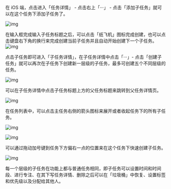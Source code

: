 在 iOS 端，点击进入「任务详情」 - 点击右上「···」 - 点击「添加子任务」就可以在这个任务下添加子任务了。

![img](https://lh5.googleusercontent.com/XgbRAVakJWKLHGlDvfcT9i2DmOLbITyqHsZh88_oTawWKe3-L1njYGt0WunZUtTZsI6egh7acW4brvroDh4oogHm9CLIts0TlY1C6OIdShVj9XKOjYO2Ksp1FAuMg91M2VUP1AGp)

在输入框完成输入子任务标题之后，可以点击「纸飞机」图标完成创建，也可以点击键盘右下角的换行来完成创建当前子任务并且自动开始创建下一个子任务。![img](https://lh5.googleusercontent.com/sNhqdhhy00y5GFQ87jj9J7i-MLf6zTYIIahB-aqJgD8V4funlgKD2qYlUYhrcWOUAD1KCDZcpcw3ajZ7dZZWsfnq-bSYEqL_x1tyu9AZD5k8kMfvq3-UVOKGRvTCD-tMQ3S-59y5)

点击子任务即可进入「子任务详情」，在子任务详情中点击「···」- 点击「创建子任务」就可以再次在子任务下创建新一层级的子任务，最多可创建五个不同层级的任务。

![img](https://lh5.googleusercontent.com/u8QjYWUYRGTPYtTuY5XzWEdkNpKX0xn603RfMNzi9dA9PdLCYVvSgB0B02R2CZfGcNn2xcGU11-Ox6yXme9iTHAgyuHaH4tqyJPkD07k4DxOwMWZsdTT1Gyjik9oyvWZeAmS9TLx)

可以在子任务详情中点击子任务标题上方的父任务标题来跳转到父任务详情页。

![img](https://lh3.googleusercontent.com/cK-LC0IcwNXBIXWdUXqFtH6p-0z9dAasz1NJPror8qPlDnAWunyAkY86j9RNvfmU1_wSesicid1ND718b7rmwFdSvHSVqenNZBExdwTRSVqAgVAzvNrOFLzk70eUfj-xe9ERJEmV)

在任务列表中，可以点击主任务右侧的箭头图标来展开或者收起任务下的所有子任务。

![img](https://lh4.googleusercontent.com/NOspfj65YMLT4OFfZNHNmthodGOXJoNMczUU0QNyPybsr5OjOP6vqW1xL-TcIR0xCRklZKMHWwJh91Vh5166K1TDDDS3ZNgYv7hbos4WThpCF8Bu1SUHvpUjM_Ro5vMlsL150RkL)

![img](https://lh5.googleusercontent.com/aeEmueinCFQiXIynwe5GF9150nl2PGXaM23icKs66jvTuOO1aBA53KrGKuxLviqWbwMWFHOH-a8pQY1IOS18-CkDLabIYbWIe5JInW_zyaZh-JWAWdT6sFXdubTU1dQqP1Tr-ubq)

可以通过拖动加号键到任务下方偏右一点的位置来在这个任务下快速创建子任务。

![img](https://lh4.googleusercontent.com/l78JOqOlt1qOvBQV61cxpRxmhcMMWiobHwQ3WTO0W8WHyOVsm6rgragK36DzQh65Jd6Zz-3Y45mAaDYQ-VCY9d43sDcnCXohWT1tldZqiQbnEiHuKBYUBJKTIFP8vs-mhNP5fA1S)

每一个层级的子任务在功能上都与普通任务相同，即子任务可以设置时间和时间段、进行专注、在其下写任务详情、删除之后可以在「垃圾桶」中恢复、设置标签和优先级以及分配给其他人。